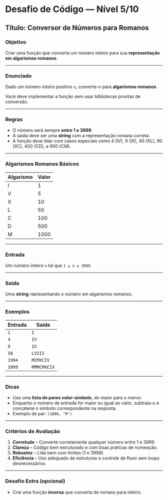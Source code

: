 # Desafio de Código — Nível 5/10

## Título: Conversor de Números para Romanos

### Objetivo
Criar uma função que converta um número inteiro para sua **representação em algarismos romanos**.

---

### Enunciado

Dado um número inteiro positivo `n`, converta-o para **algarismos romanos**.

Você deve implementar a função sem usar bibliotecas prontas de conversão.

---

### Regras

- O número será sempre **entre 1 e 3999**.
- A saída deve ser uma **string** com a representação romana correta.
- A função deve lidar com casos especiais como 4 (IV), 9 (IX), 40 (XL), 90 (XC), 400 (CD), e 900 (CM).

---

### Algarismos Romanos Básicos

| Algarismo | Valor |
|-----------|-------|
| I         | 1     |
| V         | 5     |
| X         | 10    |
| L         | 50    |
| C         | 100   |
| D         | 500   |
| M         | 1000  |

---

### Entrada

Um número inteiro `n` tal que `1 ≤ n ≤ 3999`.

---

### Saída

Uma **string** representando o número em algarismos romanos.

---

### Exemplos

| Entrada | Saída  |
|---------|--------|
| `1`     | `I`    |
| `4`     | `IV`   |
| `9`     | `IX`   |
| `58`    | `LVIII`|
| `1994`  | `MCMXCIV` |
| `3999`  | `MMMCMXCIX` |

---

### Dicas

- Use uma **lista de pares valor–símbolo**, do maior para o menor.
- Enquanto o número de entrada for maior ou igual ao valor, subtraia-o e concatene o símbolo correspondente na resposta.
- Exemplo de par: `(1000, "M")`

---

### Critérios de Avaliação

1. **Corretude** – Converte corretamente qualquer número entre 1 e 3999.
2. **Clareza** – Código bem estruturado e com boas práticas de nomeação.
3. **Robustez** – Lida bem com limites (1 e 3999).
4. **Eficiência** – Uso adequado de estruturas e controle de fluxo sem loops desnecessários.

---

### Desafio Extra (opcional)

- Crie uma função **inversa** que converta de romano para inteiro.
